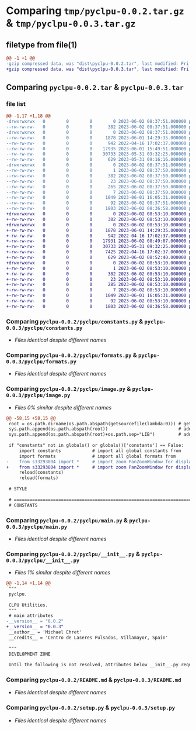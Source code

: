 # Comparing `tmp/pyclpu-0.0.2.tar.gz` & `tmp/pyclpu-0.0.3.tar.gz`

## filetype from file(1)

```diff
@@ -1 +1 @@
-gzip compressed data, was "dist\pyclpu-0.0.2.tar", last modified: Fri Jun  2 08:37:51 2023, max compression
+gzip compressed data, was "dist\pyclpu-0.0.3.tar", last modified: Fri Jun  2 08:53:10 2023, max compression
```

## Comparing `pyclpu-0.0.2.tar` & `pyclpu-0.0.3.tar`

### file list

```diff
@@ -1,17 +1,18 @@
-drwxrwxrwx   0        0        0        0 2023-06-02 08:37:51.000000 pyclpu-0.0.2/
--rw-rw-rw-   0        0        0      382 2023-06-02 08:37:51.000000 pyclpu-0.0.2/PKG-INFO
-drwxrwxrwx   0        0        0        0 2023-06-02 08:37:51.000000 pyclpu-0.0.2/pyclpu/
--rw-rw-rw-   0        0        0     1878 2023-06-01 14:29:35.000000 pyclpu-0.0.2/pyclpu/constants.py
--rw-rw-rw-   0        0        0      942 2022-04-16 17:02:37.000000 pyclpu-0.0.2/pyclpu/formats.py
--rw-rw-rw-   0        0        0    17935 2023-06-01 15:49:51.000000 pyclpu-0.0.2/pyclpu/image.py
--rw-rw-rw-   0        0        0    30733 2023-05-31 09:32:25.000000 pyclpu-0.0.2/pyclpu/main.py
--rw-rw-rw-   0        0        0      629 2023-05-31 09:16:16.000000 pyclpu-0.0.2/pyclpu/__init__.py
-drwxrwxrwx   0        0        0        0 2023-06-02 08:37:51.000000 pyclpu-0.0.2/pyclpu.egg-info/
--rw-rw-rw-   0        0        0        1 2023-06-02 08:37:50.000000 pyclpu-0.0.2/pyclpu.egg-info/dependency_links.txt
--rw-rw-rw-   0        0        0      382 2023-06-02 08:37:50.000000 pyclpu-0.0.2/pyclpu.egg-info/PKG-INFO
--rw-rw-rw-   0        0        0       23 2023-06-02 08:37:50.000000 pyclpu-0.0.2/pyclpu.egg-info/requires.txt
--rw-rw-rw-   0        0        0      265 2023-06-02 08:37:50.000000 pyclpu-0.0.2/pyclpu.egg-info/SOURCES.txt
--rw-rw-rw-   0        0        0        7 2023-06-02 08:37:50.000000 pyclpu-0.0.2/pyclpu.egg-info/top_level.txt
--rw-rw-rw-   0        0        0     1049 2023-06-01 16:05:31.000000 pyclpu-0.0.2/README.md
--rw-rw-rw-   0        0        0       92 2023-06-02 08:37:51.000000 pyclpu-0.0.2/setup.cfg
--rw-rw-rw-   0        0        0     1803 2023-06-02 08:36:58.000000 pyclpu-0.0.2/setup.py
+drwxrwxrwx   0        0        0        0 2023-06-02 08:53:10.000000 pyclpu-0.0.3/
+-rw-rw-rw-   0        0        0      382 2023-06-02 08:53:10.000000 pyclpu-0.0.3/PKG-INFO
+drwxrwxrwx   0        0        0        0 2023-06-02 08:53:10.000000 pyclpu-0.0.3/pyclpu/
+-rw-rw-rw-   0        0        0     1878 2023-06-01 14:29:35.000000 pyclpu-0.0.3/pyclpu/constants.py
+-rw-rw-rw-   0        0        0      942 2022-04-16 17:02:37.000000 pyclpu-0.0.3/pyclpu/formats.py
+-rw-rw-rw-   0        0        0    17931 2023-06-02 08:49:07.000000 pyclpu-0.0.3/pyclpu/image.py
+-rw-rw-rw-   0        0        0    30733 2023-05-31 09:32:25.000000 pyclpu-0.0.3/pyclpu/main.py
+-rw-rw-rw-   0        0        0     7425 2022-04-16 17:02:37.000000 pyclpu-0.0.3/pyclpu/s33293804.py
+-rw-rw-rw-   0        0        0      629 2023-06-02 08:52:40.000000 pyclpu-0.0.3/pyclpu/__init__.py
+drwxrwxrwx   0        0        0        0 2023-06-02 08:53:10.000000 pyclpu-0.0.3/pyclpu.egg-info/
+-rw-rw-rw-   0        0        0        1 2023-06-02 08:53:10.000000 pyclpu-0.0.3/pyclpu.egg-info/dependency_links.txt
+-rw-rw-rw-   0        0        0      382 2023-06-02 08:53:10.000000 pyclpu-0.0.3/pyclpu.egg-info/PKG-INFO
+-rw-rw-rw-   0        0        0       23 2023-06-02 08:53:10.000000 pyclpu-0.0.3/pyclpu.egg-info/requires.txt
+-rw-rw-rw-   0        0        0      285 2023-06-02 08:53:10.000000 pyclpu-0.0.3/pyclpu.egg-info/SOURCES.txt
+-rw-rw-rw-   0        0        0        7 2023-06-02 08:53:10.000000 pyclpu-0.0.3/pyclpu.egg-info/top_level.txt
+-rw-rw-rw-   0        0        0     1049 2023-06-01 16:05:31.000000 pyclpu-0.0.3/README.md
+-rw-rw-rw-   0        0        0       92 2023-06-02 08:53:10.000000 pyclpu-0.0.3/setup.cfg
+-rw-rw-rw-   0        0        0     1803 2023-06-02 08:36:58.000000 pyclpu-0.0.3/setup.py
```

### Comparing `pyclpu-0.0.2/pyclpu/constants.py` & `pyclpu-0.0.3/pyclpu/constants.py`

 * *Files identical despite different names*

### Comparing `pyclpu-0.0.2/pyclpu/formats.py` & `pyclpu-0.0.3/pyclpu/formats.py`

 * *Files identical despite different names*

### Comparing `pyclpu-0.0.2/pyclpu/image.py` & `pyclpu-0.0.3/pyclpu/image.py`

 * *Files 0% similar despite different names*

```diff
@@ -58,15 +58,15 @@
 root = os.path.dirname(os.path.abspath(getsourcefile(lambda:0))) # get environment
 sys.path.append(os.path.abspath(root))                           # add environment
 sys.path.append(os.path.abspath(root)+os.path.sep+"LIB")         # add library
 
 if "constants" not in globals() or globals()['constants'] == False:
     import constants            # import all global constants from                   constants.py
     import formats              # import all global formats from                     formats.py
-    from s33293804 import *     # import zoom PanZoomWindow for display images from  LIB/s33293804.py
+    from s33293804 import *     # import zoom PanZoomWindow for display images from  s33293804.py
     reload(constants)
     reload(formats)
 
 # STYLE
 
 # =============================================================================
 # CONSTANTS
```

### Comparing `pyclpu-0.0.2/pyclpu/main.py` & `pyclpu-0.0.3/pyclpu/main.py`

 * *Files identical despite different names*

### Comparing `pyclpu-0.0.2/pyclpu/__init__.py` & `pyclpu-0.0.3/pyclpu/__init__.py`

 * *Files 1% similar despite different names*

```diff
@@ -1,14 +1,14 @@
 """
 pyclpu.
 
 CLPU Utilities.
 """
 # main attributes
-__version__ = "0.0.2"
+__version__ = "0.0.3"
 __author__ = 'Michael Ehret'
 __credits__ = 'Centro de Laseres Pulsados, Villamayor, Spain'
 
 """
 DEVELOPMENT ZONE
 
 Until the following is not resolved, attributes below __init__.py require manual import as from pyclpu import ATTRIBUTE
```

### Comparing `pyclpu-0.0.2/README.md` & `pyclpu-0.0.3/README.md`

 * *Files identical despite different names*

### Comparing `pyclpu-0.0.2/setup.py` & `pyclpu-0.0.3/setup.py`

 * *Files identical despite different names*

